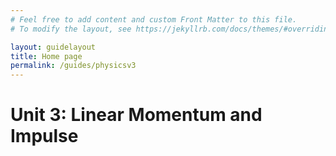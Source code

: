 ```yaml
---
# Feel free to add content and custom Front Matter to this file.
# To modify the layout, see https://jekyllrb.com/docs/themes/#overriding-theme-defaults

layout: guidelayout
title: Home page
permalink: /guides/physicsv3
---
```

# Unit 3: Linear Momentum and Impulse